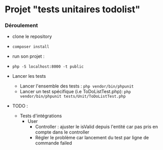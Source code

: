 # Projet "tests unitaires todolist"

### Déroulement 

* clone le repository
* `composer install`
* run son projet :
* `php -S localhost:8000 -t public` 
* Lancer les tests 
    * Lancer l'ensemble des tests : `php vendor/bin/phpunit`
    * Lancer un test spécifique (i.e ToDoListTest.php): `php vendor/bin/phpunit tests/Unit/ToDoListTest.php`
    
* TODO :
    * Tests d'intégrations
        * User
            * Controller : ajuster le isValid depuis l'entité car pas pris en compte dans le controller
            * Régler le problème car lancement du test par ligne de commande failed